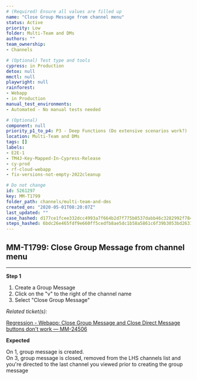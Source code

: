 ```yaml
---
# (Required) Ensure all values are filled up
name: "Close Group Message from channel menu"
status: Active
priority: Low
folder: Multi-Team and DMs
authors: ""
team_ownership: 
- Channels

# (Optional) Test type and tools
cypress: in Production
detox: null
mmctl: null
playwright: null
rainforest: 
- Webapp
- in Production
manual_test_environments: 
- Automated - No manual tests needed

# (Optional)
component: null
priority_p1_to_p4: P3 - Deep Functions (Do extensive scenarios work?)
location: Multi-Team and DMs
tags: []
labels: 
- E2E-1
- TM4J-Key-Mapped-In-Cypress-Release
- cy-prod
- rf-cloud-webapp
- fix-versions-not-empty-2022cleanup

# Do not change
id: 5261297
key: MM-T1799
folder_path: channels/multi-team-and-dms
created_on: "2020-05-01T08:20:07Z"
last_updated: ""
case_hashed: d177ce1fcee332dcc4993a7f664b2d7f775b8537dabb46c3282992f78416adaad6414ca24ae52ff5f9b04f62930f8316
steps_hashed: 6bdc26e465fdf9e660ff5cedfb8ae5dc1b58a5861c6f39b3053bd2631233c087572d10492d0dfaf851ccf0832993adde
---
```


## MM-T1799: Close Group Message from channel menu

---

**Step 1**

1. Create a Group Message
2. Click on the "v" to the right of the channel name
3. Select "Close Group Message"

_Related ticket(s):_

[Regression - Webapp: Close Group Message and Close Direct Message buttons don't work — MM-24506](https://mattermost.atlassian.net/browse/MM-24506)

**Expected**

On 1, group message is created.\
On 3, group message is closed, removed from the LHS channels list and you're directed to the last channel you viewed prior to creating the group message
